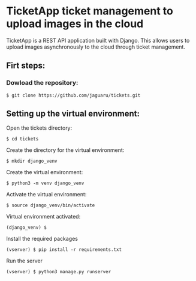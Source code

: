# TicketApp ticket management to upload images in the cloud

TicketApp is a REST API application built with Django. This allows users to upload images asynchronously to the cloud through ticket management.

## Firt steps:

### Dowload the repository:

    $ git clone https://github.com/jaguaru/tickets.git

## Setting up the virtual environment:

Open the tickets directory:

    $ cd tickets

Create the directory for the virtual environment:

    $ mkdir django_venv

Create the virtual environment:

    $ python3 -m venv django_venv

Activate the virtual environment:

    $ source django_venv/bin/activate

Virtual environment activated:

    (django_venv) $

Install the required packages

    (vserver) $ pip install -r requirements.txt

Run the server

    (vserver) $ python3 manage.py runserver







